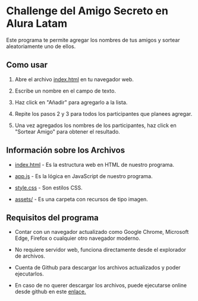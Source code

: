 <h1>Challenge del Amigo Secreto en Alura Latam</h1>
Este programa te permite agregar los nombres de tus amigos y sortear aleatoriamente uno de ellos.

<h2>Como usar</h2>

1. Abre el archivo <ins>index.html</ins> en tu navegador web.

2. Escribe un nombre en el campo de texto.
   
3. Haz click en "Añadir" para agregarlo a la lista.
   
3. Repite los pasos 2 y 3 para todos los participantes que planees agregar.
   
4. Una vez agregados los nombres de los participantes, haz click en "Sortear Amigo" para obtener el resultado.

<h2>Información sobre los Archivos</h2>

- <ins>index.html</ins> - Es la estructura web en HTML de nuestro programa.

- <ins>app.js</ins> - Es la lógica en JavaScript de nuestro programa.

- <ins>style.css</ins> - Son estilos CSS.

- <ins>assets/</ins> - Es una carpeta con recursos de tipo imagen.

<h2>Requisitos del programa</h2>

- Contar con un navegador actualizado como Google Chrome, Microsoft Edge, Firefox o cualquier otro navegador moderno.

- No requiere servidor web, funciona directamente desde el explorador de archivos.

- Cuenta de Github para descargar los archivos actualizados y poder ejecutarlos.
  
- En caso de no querer descargar los archivos, puede ejecutarse online desde github en este [enlace.](https://bot-010704.github.io/Challenge-amigo-secreto-for-aluralatam/)
